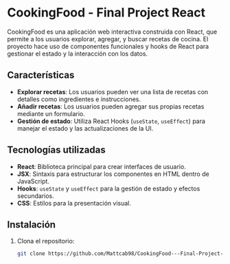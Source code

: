# CookingFood - Final Project React

CookingFood es una aplicación web interactiva construida con React, que permite a los usuarios explorar, agregar, y buscar recetas de cocina. El proyecto hace uso de componentes funcionales y hooks de React para gestionar el estado y la interacción con los datos.

## Características
- **Explorar recetas**: Los usuarios pueden ver una lista de recetas con detalles como ingredientes e instrucciones.
- **Añadir recetas**: Los usuarios pueden agregar sus propias recetas mediante un formulario.
- **Gestión de estado**: Utiliza React Hooks (`useState`, `useEffect`) para manejar el estado y las actualizaciones de la UI.

## Tecnologías utilizadas
- **React**: Biblioteca principal para crear interfaces de usuario.
- **JSX**: Sintaxis para estructurar los componentes en HTML dentro de JavaScript.
- **Hooks**: `useState` y `useEffect` para la gestión de estado y efectos secundarios.
- **CSS**: Estilos para la presentación visual.

## Instalación
1. Clona el repositorio:
   ```bash
   git clone https://github.com/Mattcab98/CookingFood---Final-Project-React.git
